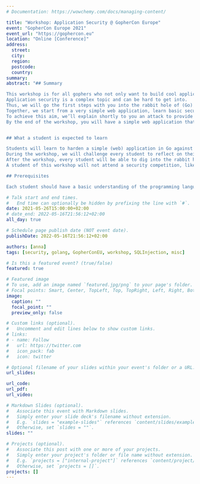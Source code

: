 ```yaml
---
# Documentation: https://wowchemy.com/docs/managing-content/

title: "Workshop: Application Security @ GopherCon Europe"
event: "GopherCon Europe 2021"
event_url: "https://gophercon.eu"
location: "Online [Conference]"
address:
  street:
  city:
  region:
  postcode:
  country:
summary:
abstract: "## Summary

This workshop is for all gophers who not only want to build cool applications and also want to include security into them. 
Application security is a complex topic and can be hard to get into.
Thus, we will go the first steps with you into the rabbit hole of (Go) security.
Together, we start from a very simple web application, learn basic security concepts, and especially how to harden our application in an easy way against those attacks.
To achieve this aim, we’ll explain shortly to you an attack to provide you with the necessary information to conduct the attack. After you have seen by yourself that your application is vulnerable, we will together fix this issue and move forward.
By the end of the workshop, you will have a simple web application that is protected against basic web security attacks, like CSRF, avoid (at least one) memory safety vulnerability, and supply chain attacks. 


## What a student is expected to learn

Students will learn to harden a simple (web) application in Go against basic web security attacks, e.g., CSRF, circumvent the memory safety of Go, and pin their dependencies to avoid supply chain attacks. 
During the workshop, we will challenge every student to reflect on their code and understand the diversity and complexity of security. 
After the workshop, every student will be able to dig into the rabbit hole of (go) security a bit more and check their application against the presented attack vectors. 
A student of this workshop will not attend a security competition, like capture the flag, nor will a student have a theoretical or an in-depth/advanced introduction to any of the covered topics. 

## Prerequisites

Each student should have a basic understanding of the programming language Go and software development. "

# Talk start and end times.
#   End time can optionally be hidden by prefixing the line with `#`.
date: 2021-05-26T15:00:00+02:00
# date_end: 2022-05-16T21:56:12+02:00
all_day: true

# Schedule page publish date (NOT event date).
publishDate: 2022-05-16T21:56:12+02:00

authors: [anna]
tags: [security, golang, GopherConEU, workshop, SQLInjection, misc]

# Is this a featured event? (true/false)
featured: true 

# Featured image
# To use, add an image named `featured.jpg/png` to your page's folder. 
# Focal points: Smart, Center, TopLeft, Top, TopRight, Left, Right, BottomLeft, Bottom, BottomRight.
image:
  caption: ""
  focal_point: ""
  preview_only: false

# Custom links (optional).
#   Uncomment and edit lines below to show custom links.
# links:
# - name: Follow
#   url: https://twitter.com
#   icon_pack: fab
#   icon: twitter

# Optional filename of your slides within your event's folder or a URL.
url_slides:

url_code: 
url_pdf: 
url_video: 

# Markdown Slides (optional).
#   Associate this event with Markdown slides.
#   Simply enter your slide deck's filename without extension.
#   E.g. `slides = "example-slides"` references `content/slides/example-slides.md`.
#   Otherwise, set `slides = ""`.
slides: ""

# Projects (optional).
#   Associate this post with one or more of your projects.
#   Simply enter your project's folder or file name without extension.
#   E.g. `projects = ["internal-project"]` references `content/project/deep-learning/index.md`.
#   Otherwise, set `projects = []`.
projects: []
---
```


